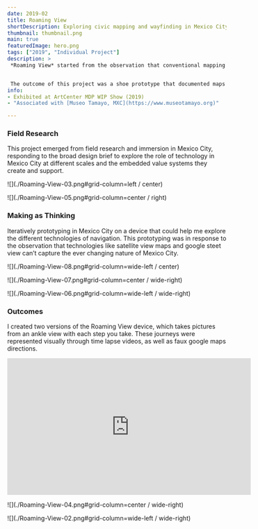 ```yaml
---
date: 2019-02
title: Roaming View
shortDescription: Exploring civic mapping and wayfinding in Mexico City through creative technology. 
thumbnail: thumbnail.png
main: true
featuredImage: hero.png
tags: ["2019", "Individual Project"]
description: >
 *Roaming View* started from the observation that conventional mapping technologies like satellite view maps or google street view could not capture the ever-changing nature of civic space in a place like Mexico City. *Roaming View* became a creative technology exploration of this observation, facilitating 4 weeks of design research and fieldwork in Mexico City.


 The outcome of this project was a shoe prototype that documented maps from an "ankle-view" perspective. The prototype served both as a means to think through alternative approaches to navigation and mapping, as well as a provocation in facilitate conversations about the limitations of the technologies we use to try to map and understand our cities. 
info:
- Exhibited at ArtCenter MDP WIP Show (2019)
- "Associated with [Museo Tamayo, MXC](https://www.museotamayo.org)"

---
```


### Field Research
This project emerged from field research and immersion in Mexico City, responding to the broad design brief to explore the role of technology in Mexico City at different scales and the embedded value systems they create and support. 

![](./Roaming-View-03.png#grid-column=left / center)

![](./Roaming-View-05.png#grid-column=center / right)

### Making as Thinking
Iteratively prototyping in Mexico City on a device that could help me explore the different technologies of navigation. This prototyping was in response to the observation that technologies like satellite view maps and google steet view can’t capture the ever changing nature of Mexico City. 

![](./Roaming-View-08.png#grid-column=wide-left / center)

![](./Roaming-View-07.png#grid-column=center / wide-right)

![](./Roaming-View-06.png#grid-column=wide-left / wide-right)

### Outcomes
I created two versions of the Roaming View device, which takes pictures from an ankle view with each step you take. These journeys were represented visually through time lapse videos, as well as faux google maps directions.

<iframe width="560" height="315" src="https://www.youtube.com/embed/Tbez9QzNnMM" frameborder="0" allow="accelerometer; autoplay; clipboard-write; encrypted-media; gyroscope; picture-in-picture" allowfullscreen style="grid-column: wide-left / center"></iframe>

![](./Roaming-View-04.png#grid-column=center / wide-right)

![](./Roaming-View-02.png#grid-column=wide-left / wide-right)

